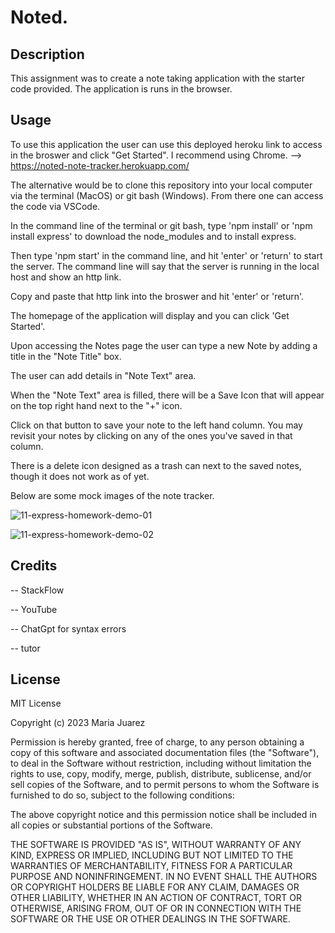 
# Noted.

## Description
This assignment was to create a note taking application with the starter code provided. The application is runs in the browser.

## Usage
To use this application the user can use this deployed heroku link to access in the broswer and click "Get Started". I recommend using Chrome. --> https://noted-note-tracker.herokuapp.com/

The alternative would be to clone this repository into your local computer via the terminal (MacOS) or git bash (Windows). From there one can access the code via VSCode.

In the command line of the terminal or git bash, type  'npm install' or 'npm install express' to download the node_modules and to install express. 

Then type 'npm start' in the command line, and hit 'enter' or 'return' to start the server. The command line will say that the server is running in the local host and show an http link. 

Copy and paste that http link into the broswer and hit 'enter' or 'return'. 

The homepage of the application will display and you can click 'Get Started'.

Upon accessing the Notes page the user can type a new Note by adding a title in the "Note Title" box.

 The user can add details in "Note Text" area. 
 
 When the "Note Text" area is filled, there will be a Save Icon that will appear on the top right hand next to the "+" icon. 
 
 Click on that button to save your note to the left hand column. You may revisit your notes by clicking on any of the ones you've saved in that column.

 There is a delete icon designed as a trash can next to the saved notes, though it does not work as of yet.

 Below are some mock images of the note tracker.

![11-express-homework-demo-01](https://user-images.githubusercontent.com/119270869/233812220-a6b8ea20-b781-4d8d-af87-f9dcfe9111b5.png)

![11-express-homework-demo-02](https://user-images.githubusercontent.com/119270869/233812222-e5987582-5d26-4f12-bff1-58f114daecd5.png)



## Credits

-- StackFlow

-- YouTube

-- ChatGpt for syntax errors

-- tutor

## License

MIT License

Copyright (c) 2023 Maria Juarez

Permission is hereby granted, free of charge, to any person obtaining a copy
of this software and associated documentation files (the "Software"), to deal
in the Software without restriction, including without limitation the rights
to use, copy, modify, merge, publish, distribute, sublicense, and/or sell
copies of the Software, and to permit persons to whom the Software is
furnished to do so, subject to the following conditions:

The above copyright notice and this permission notice shall be included in all
copies or substantial portions of the Software.

THE SOFTWARE IS PROVIDED "AS IS", WITHOUT WARRANTY OF ANY KIND, EXPRESS OR
IMPLIED, INCLUDING BUT NOT LIMITED TO THE WARRANTIES OF MERCHANTABILITY,
FITNESS FOR A PARTICULAR PURPOSE AND NONINFRINGEMENT. IN NO EVENT SHALL THE
AUTHORS OR COPYRIGHT HOLDERS BE LIABLE FOR ANY CLAIM, DAMAGES OR OTHER
LIABILITY, WHETHER IN AN ACTION OF CONTRACT, TORT OR OTHERWISE, ARISING FROM,
OUT OF OR IN CONNECTION WITH THE SOFTWARE OR THE USE OR OTHER DEALINGS IN THE
SOFTWARE.


